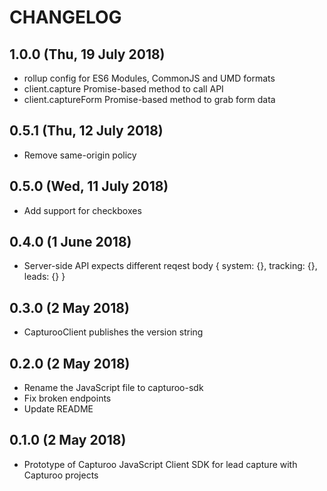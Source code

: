 # CHANGELOG
## 1.0.0 (Thu, 19 July 2018)
+ rollup config for ES6 Modules, CommonJS and UMD formats
+ client.capture Promise-based method to call API
+ client.captureForm Promise-based method to grab form data

## 0.5.1 (Thu, 12 July 2018)
+ Remove same-origin policy

## 0.5.0 (Wed, 11 July 2018)
+ Add support for checkboxes

## 0.4.0 (1 June 2018)
+ Server-side API expects different reqest body { system: {}, tracking: {}, leads: {} }

## 0.3.0 (2 May 2018)
+ CapturooClient publishes the version string

## 0.2.0 (2 May 2018)
+ Rename the JavaScript file to capturoo-sdk
+ Fix broken endpoints
+ Update README

## 0.1.0 (2 May 2018)
+ Prototype of Capturoo JavaScript Client SDK for lead capture with Capturoo projects
